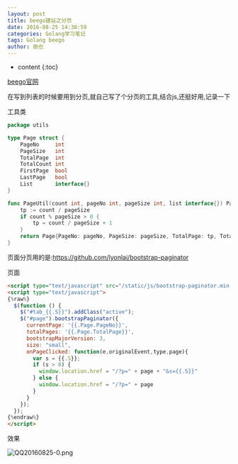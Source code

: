 ```yaml
---
layout: post
title: beego建站之分页
date: 2016-08-25 14:38:59
categories: Golang学习笔记
tags: Golang beego
author: 朋也
---
```


* content
{:toc}

[beego官网](http://beego.me)

在写到列表的时候要用到分页,就自己写了个分页的工具,结合js,还挺好用,记录一下

工具类




```go
package utils

type Page struct {
    PageNo     int
    PageSize   int
    TotalPage  int
    TotalCount int
    FirstPage  bool
    LastPage   bool
    List       interface{}
}

func PageUtil(count int, pageNo int, pageSize int, list interface{}) Page {
    tp := count / pageSize
    if count % pageSize > 0 {
        tp = count / pageSize + 1
    }
    return Page{PageNo: pageNo, PageSize: pageSize, TotalPage: tp, TotalCount: count, FirstPage: pageNo == 1, LastPage: pageNo == tp, List: list}
}
```

页面分页用的是:https://github.com/lyonlai/bootstrap-paginator

页面

```html
<script type="text/javascript" src="/static/js/bootstrap-paginator.min.js"></script>
<script type="text/javascript">
{%raw%}
  $(function () {
    $("#tab_{{.S}}").addClass("active");
    $("#page").bootstrapPaginator({
      currentPage: '{{.Page.PageNo}}',
      totalPages: '{{.Page.TotalPage}}',
      bootstrapMajorVersion: 3,
      size: "small",
      onPageClicked: function(e,originalEvent,type,page){
        var s = {{.S}};
        if (s > 0) {
          window.location.href = "/?p=" + page + "&s={{.S}}"
        } else {
          window.location.href = "/?p=" + page
        }
      }
    });
  });
{%endraw%}
</script>
```

效果

![QQ20160825-0.png](https://oceovtl1w.qnssl.com/QQ20160825-0.png)
